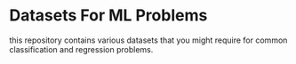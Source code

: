 # Datasets For ML Problems
this repository contains various datasets that you might require for common classification and regression problems.
